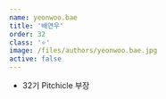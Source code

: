 ```yaml
---
name: yeonwoo.bae
title: '배연우'
order: 32
class: '⭐'
image: /files/authors/yeonwoo.bae.jpg
active: false
---
```


- 32기 Pitchicle 부장

